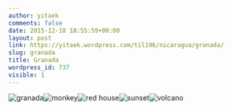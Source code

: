 ```yaml
---
author: yitaek
comments: false
date: 2015-12-18 18:55:59+00:00
layout: post
link: https://yitaek.wordpress.com/til196/nicaragua/granada/
slug: granada
title: Granada
wordpress_id: 737
visible: 1
---
```


![granada](https://yitaek.files.wordpress.com/2015/12/granada.jpg)![monkey](https://yitaek.files.wordpress.com/2015/12/monkey.jpg)![red house](https://yitaek.files.wordpress.com/2015/12/red-house.jpg)![sunset](https://yitaek.files.wordpress.com/2015/12/sunset.jpg)![volcano](https://yitaek.files.wordpress.com/2015/12/volcano.jpg)
